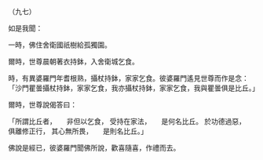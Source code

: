 （九七）

如是我聞：

一時，佛住舍衛國祇樹給孤獨園。

爾時，世尊晨朝著衣持鉢，入舍衛城乞食。

時，有異婆羅門年耆根熟，攝杖持鉢，家家乞食。彼婆羅門遙見世尊而作是念：「沙門瞿曇攝杖持鉢，家家乞食，我亦攝杖持鉢，家家乞食，我與瞿曇俱是比丘。」

爾時，世尊說偈答曰：

「所謂比丘者，　　非但以乞食，
受持在家法，　　是何名比丘。
於功德過惡，　　俱離修正行，
其心無所畏，　　是則名比丘。」

佛說是經已，彼婆羅門聞佛所說，歡喜隨喜，作禮而去。







